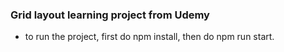 ### Grid layout learning project from Udemy

- to run the project, first do npm install, then do npm run start.

